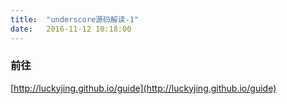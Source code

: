 ```yaml
---
title:  "underscore源码解读-1"
date:   2016-11-12 10:18:00
---
```


### 前往

[http://luckyjing.github.io/guide](http://luckyjing.github.io/guide)
